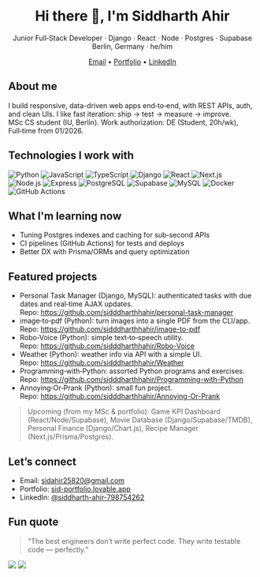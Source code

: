 <h1 align="center">Hi there 👋, I'm Siddharth Ahir</h1>
<p align="center">
  Junior Full‑Stack Developer · Django · React · Node · Postgres · Supabase  
  <br/>Berlin, Germany · he/him
</p>

<p align="center">
  <a href="mailto:sidahir25820@gmail.com">Email</a> •
  <a href="https://sid-portfolio.lovable.app/" target="_blank">Portfolio</a> •
  <a href="https://www.linkedin.com/in/siddharth-ahir-798754262/" target="_blank">LinkedIn</a>
</p>

## About me

I build responsive, data-driven web apps end‑to‑end, with REST APIs, auth, and clean UIs. I like fast iteration: ship → test → measure → improve.  
MSc CS student (IU, Berlin). Work authorization: DE (Student, 20h/wk), Full‑time from 01/2026.

## Technologies I work with

<p>
  <img alt="Python" src="https://img.shields.io/badge/Python-3776AB?logo=python&logoColor=white" />
  <img alt="JavaScript" src="https://img.shields.io/badge/JavaScript-ES6+-F7DF1E?logo=javascript&logoColor=black" />
  <img alt="TypeScript" src="https://img.shields.io/badge/TypeScript-3178C6?logo=typescript&logoColor=white" />
  <img alt="Django" src="https://img.shields.io/badge/Django-092E20?logo=django&logoColor=white" />
  <img alt="React" src="https://img.shields.io/badge/React-20232A?logo=react&logoColor=61DAFB" />
  <img alt="Next.js" src="https://img.shields.io/badge/Next.js-000?logo=nextdotjs&logoColor=white" />
  <img alt="Node.js" src="https://img.shields.io/badge/Node.js-339933?logo=nodedotjs&logoColor=white" />
  <img alt="Express" src="https://img.shields.io/badge/Express-000?logo=express&logoColor=white" />
  <img alt="PostgreSQL" src="https://img.shields.io/badge/PostgreSQL-4169E1?logo=postgresql&logoColor=white" />
  <img alt="Supabase" src="https://img.shields.io/badge/Supabase-3ECF8E?logo=supabase&logoColor=white" />
  <img alt="MySQL" src="https://img.shields.io/badge/MySQL-4479A1?logo=mysql&logoColor=white" />
  <img alt="Docker" src="https://img.shields.io/badge/Docker-2496ED?logo=docker&logoColor=white" />
  <img alt="GitHub Actions" src="https://img.shields.io/badge/GitHub%20Actions-2088FF?logo=githubactions&logoColor=white" />
</p>

## What I'm learning now

- Tuning Postgres indexes and caching for sub‑second APIs  
- CI pipelines (GitHub Actions) for tests and deploys  
- Better DX with Prisma/ORMs and query optimization

## Featured projects

- Personal Task Manager (Django, MySQL): authenticated tasks with due dates and real‑time AJAX updates.  
  Repo: https://github.com/sidddharthhahir/personal-task-manager
- image‑to‑pdf (Python): turn images into a single PDF from the CLI/app.  
  Repo: https://github.com/sidddharthhahir/image-to-pdf
- Robo‑Voice (Python): simple text‑to‑speech utility.  
  Repo: https://github.com/sidddharthhahir/Robo-Voice
- Weather (Python): weather info via API with a simple UI.  
  Repo: https://github.com/sidddharthhahir/Weather
- Programming‑with‑Python: assorted Python programs and exercises.  
  Repo: https://github.com/sidddharthhahir/Programming-with-Python
- Annoying‑Or‑Prank (Python): small fun project.  
  Repo: https://github.com/sidddharthhahir/Annoying-Or-Prank

> Upcoming (from my MSc & portfolio): Game KPI Dashboard (React/Node/Supabase), Movie Database (Django/Supabase/TMDB), Personal Finance (Django/Chart.js), Recipe Manager (Next.js/Prisma/Postgres).

## Let’s connect

- Email: <a href="mailto:sidahir25820@gmail.com">sidahir25820@gmail.com</a>  
- Portfolio: <a href="https://sid-portfolio.lovable.app/" target="_blank">sid-portfolio.lovable.app</a>  
- LinkedIn: <a href="https://www.linkedin.com/in/siddharth-ahir-798754262/" target="_blank">@siddharth-ahir-798754262</a>

## Fun quote

> "The best engineers don’t write perfect code. They write testable code — perfectly."

<!-- Optional: profile stats similar to your colleague -->
<img src="https://github-profile-trophy.vercel.app/?username=sidddharthhahir&theme=onestar&margin-w=10" />
<img src="https://streak-stats.demolab.com?user=sidddharthhahir&theme=dark&hide_border=true" />
